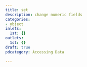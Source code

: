 ```yaml
---
title: set
description: change numeric fields
categories:
- object
inlets:
  1st: {}
outlets:
  1st: {}
draft: true
pdcategory: Accessing Data

---
```



